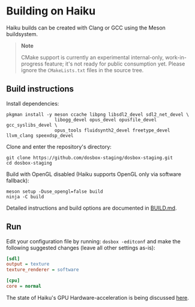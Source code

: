 # Building on Haiku

Haiku builds can be created with Clang or GCC using the Meson buildsystem.

> **Note**
>
> CMake support is currently an experimental internal-only, work-in-progress
> feature; it's not ready for public consumption yet. Please ignore the
> `CMakeLists.txt` files in the source tree.


## Build instructions

Install dependencies:

``` shell
pkgman install -y meson ccache libpng libsdl2_devel sdl2_net_devel \
                  libogg_devel opus_devel opusfile_devel gcc_syslibs_devel \
                  opus_tools fluidsynth2_devel freetype_devel llvm_clang speexdsp_devel
```

Clone and enter the repository's directory:

``` shell
git clone https://github.com/dosbox-staging/dosbox-staging.git
cd dosbox-staging
```

Build with OpenGL disabled (Haiku supports OpenGL only via software fallback):

``` shell
meson setup -Duse_opengl=false build
ninja -C build
```

Detailed instructions and build options are documented in [BUILD.md](/BUILD.md).

## Run

Edit your configuration file by running: `dosbox -editconf` and make the
following suggested changes (leave all other settings as-is):

``` ini
[sdl]
output = texture
texture_renderer = software

[cpu]
core = normal
```

The state of Haiku's GPU Hardware-acceleration is being discussed
[here](https://discuss.haiku-os.org/t/state-of-accelerated-opengl/4163).
